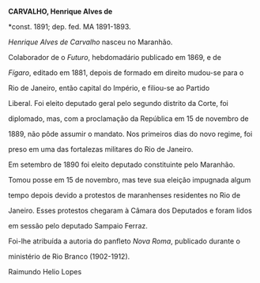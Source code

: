 **CARVALHO, Henrique Alves de**



\*const. 1891; dep. fed. MA 1891-1893.



*Henrique Alves de Carvalho* nasceu no Maranhão.



Colaborador de o *Futuro*, hebdomadário publicado em 1869, e de

*Fígaro*, editado em 1881, depois de formado em direito mudou-se para o

Rio de Janeiro, então capital do Império, e filiou-se ao Partido

Liberal. Foi eleito deputado geral pelo segundo distrito da Corte, foi

diplomado, mas, com a proclamação da República em 15 de novembro de

1889, não pôde assumir o mandato. Nos primeiros dias do novo regime, foi

preso em uma das fortalezas militares do Rio de Janeiro.



Em setembro de 1890 foi eleito deputado constituinte pelo Maranhão.

Tomou posse em 15 de novembro, mas teve sua eleição impugnada algum

tempo depois devido a protestos de maranhenses residentes no Rio de

Janeiro. Esses protestos chegaram à Câmara dos Deputados e foram lidos

em sessão pelo deputado Sampaio Ferraz.



Foi-lhe atribuída a autoria do panfleto *Nova Roma*, publicado durante o

ministério de Rio Branco (1902-1912).



Raimundo Helio Lopes



